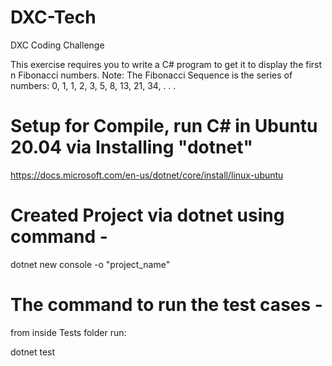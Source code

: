 # DXC-Tech
DXC Coding Challenge

This exercise requires you to write a C# program to get it to display the first n Fibonacci numbers.
Note: The Fibonacci Sequence is the series of numbers: 0, 1, 1, 2, 3, 5, 8, 13, 21, 34, . . .

# Setup for Compile, run C# in Ubuntu 20.04 via Installing "dotnet"
https://docs.microsoft.com/en-us/dotnet/core/install/linux-ubuntu


# Created Project via dotnet using command -
dotnet new console -o "project_name"
# The command to run the test cases -
from inside Tests folder run:

dotnet test

